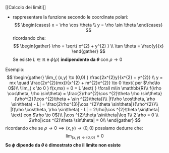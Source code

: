 [[Calcolo dei limiti]]
- rappresentare la funzione secondo le coordinate polari:
$$
\begin{cases}
x = \rho \cos \theta \\
y = \rho \sin \theta
\end{cases}
$$
ricordando che:
$$
\begin{gather}
\rho = \sqrt{ x^{2} + y^{2} } \\
\tan \theta = \frac{y}{x}
\end{gather}
$$
Se esiste $L \in \mathbb{R}$ e  $\phi(\rho)$ **indipendente da $\theta$** con $\rho \to 0$

Esempio:
$$
\begin{gather}
\lim_{ (x,y) \to (0,0) } \frac{2x^{2}y}{x^{2} + y^{2}} \\
y = mx \quad \frac{2x^{2}(mx)}{x^{2} + m^{2}x^{2}} \to 0 \text{ per $\rho\to 0$}\\
\lim_{ x \to 0 } f(x,mx) = 0 = L \text{ } \forall m\in \mathbb{R}\\
f(\rho \cos\theta, \rho \sin\theta) = \frac{2\rho^{2}\cos ^{2}\theta \rho \sin\theta}{\rho^{2}(\cos ^{2}\theta + \sin ^{2}\theta)}\\
|f(\rho \cos\theta, \rho \sin\theta) - L| = \frac{2\rho^{3}|\cos ^{2}\theta \sin\theta|}{\rho^{2}}\\
|f(\rho \cos\theta, \rho \sin\theta) - L| = 2\rho|\cos ^{2}\theta \sin\theta| \text{ con $\rho \to 0$}\\
|\cos ^{2}\theta \sin\theta|\leq 1\\
2 \rho = 0 \\
2\rho|\cos ^{2}\theta \sin\theta| = 0\\
\end{gather}
$$
ricordando che se $\rho \to 0 \implies (x,y) \to (0,0)$ possiamo dedurre che:
$$
\lim_{ (x,y) \to (0,0) } = 0 
$$
**Se $\phi$ dipende da $\theta$ è dimostrato che il limite non esiste**